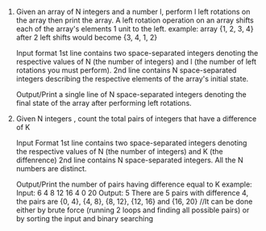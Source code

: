 1)	Given an array of N integers and a number l, perform l left rotations on the array then print the array.
	A left rotation operation on an array shifts each of the array's elements 1 unit to the left.
	example: array {1, 2, 3, 4} after 2 left shifts would become {3, 4, 1, 2}

	Input format
	1st line contains two space-separated integers denoting the respective values of N (the number of integers) and l (the number of left rotations you must perform). 
	2nd line contains N space-separated integers describing the respective elements of the array's initial state.

	Output/Print a single line of N space-separated integers denoting the final state of the array after performing  left rotations.
	
2)	Given N integers , count the total pairs of integers that have a difference of K
	
	Input Format
	1st line contains two space-separated integers denoting the respective values of N (the number of integers) and K (the diffenrence)
	2nd line contains N space-separated integers. All the N numbers are distinct.
	
	Output/Print the number of pairs having difference equal to K
	example:
	Input:  6 4
			8 12 16 4 0 20
	Output: 5
	There are 5 pairs with difference 4, the pairs are 
	{0, 4}, {4, 8}, {8, 12}, {12, 16} and {16, 20} 
	//It can be done either by brute force (running 2 loops and finding all possible pairs) or by sorting the input and binary searching